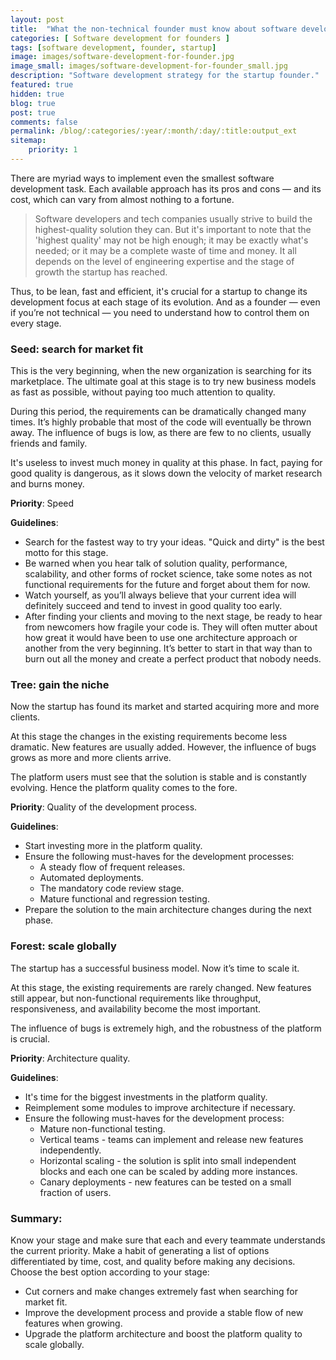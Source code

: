 ```yaml
---
layout: post
title:  "What the non-technical founder must know about software development"
categories: [ Software development for founders ]
tags: [software development, founder, startup]
image: images/software-development-for-founder.jpg
image_small: images/software-development-for-founder_small.jpg
description: "Software development strategy for the startup founder."
featured: true
hidden: true
blog: true
post: true
comments: false
permalink: /blog/:categories/:year/:month/:day/:title:output_ext
sitemap:
    priority: 1
---
```


There are myriad ways to implement even the smallest software development task. Each available approach has its pros and cons — and its cost, which can vary from almost nothing to a fortune.
 
>Software developers and tech companies usually strive to build the highest-quality solution they can. But it's important to note that the 'highest quality' may not be high enough; it may be exactly what's needed; or it may be a complete waste of time and money.  It all depends on the level of engineering expertise and the stage of growth the startup has reached.
 
Thus, to be lean, fast and efficient, it's crucial for a startup to change its development focus at each stage of its evolution. And as a founder — even if you’re not technical — you need to understand how to control them on every stage.

### Seed: search for market fit
 
This is the very beginning, when the new organization is searching for its marketplace. The ultimate goal at this stage is to try new business models as fast as possible, without paying too much attention to quality.
 
During this period, the requirements can be dramatically changed many times. It’s highly probable that most of the code will eventually be thrown away. The influence of bugs is low, as there are few to no clients, usually friends and family.
 
It's useless to invest much money in quality at this phase. In fact, paying for good quality is dangerous, as it slows down the velocity of market research and burns money.
 
**Priority**: Speed
 
**Guidelines**:
- Search for the fastest way to try your ideas. "Quick and dirty" is the best motto for this stage.
- Be warned when you hear talk of solution quality, performance, scalability, and other forms of rocket science, take some notes as not functional requirements for the future and forget about them for now.
- Watch yourself, as you’ll always believe that your current idea will definitely succeed and tend to invest in good quality too early.
- After finding your clients and moving to the next stage, be ready to hear from newcomers how fragile your code is. They will often mutter about how great it would have been to use one architecture approach or another from the very beginning. It’s better to start in that way than to burn out all the money and create a perfect product that nobody needs.
 
### Tree: gain the niche
 
Now the startup has found its market and started acquiring more and more clients. 
 
At this stage the changes in the existing requirements become less dramatic. New features are usually added. However, the influence of bugs grows as more and more clients arrive. 
 
The platform users must see that the solution is stable and is constantly evolving. Hence the platform quality comes to the fore.
 
**Priority**: Quality of the development process.
 
**Guidelines**:
* Start investing more in the platform quality.
* Ensure the following must-haves for the development processes:
    * A steady flow of frequent releases.
    * Automated deployments.
    * The mandatory code review stage.
    * Mature functional and regression testing.
* Prepare the solution to the main architecture changes during the next phase.
 
### Forest: scale globally

The startup has a successful business model. Now it’s time to scale it.
 
At this stage, the existing requirements are rarely changed. New features still appear, but non-functional requirements like throughput, responsiveness, and availability become the most important.
 
The influence of bugs is extremely high, and the robustness of the platform is crucial.
 
**Priority**: Architecture quality.
 
**Guidelines**:
* It's time for the biggest investments in the platform quality.
* Reimplement some modules to improve architecture if necessary.
* Ensure the following must-haves for the development process:
    * Mature non-functional testing.
    * Vertical teams - teams can implement and release new features independently.
    * Horizontal scaling - the solution is split into small independent blocks and each one can be scaled by adding more instances.
    * Canary deployments - new features can be tested on a small fraction of users.
 
### Summary:
 
Know your stage and make sure that each and every teammate understands the current priority. 
Make a habit of generating a list of options differentiated by time, cost, and quality before making any decisions. Choose the best option according to your stage:

*	Cut corners and make changes extremely fast when searching for market fit.
*	Improve the development process and provide a stable flow of new features when growing.
*	Upgrade the platform architecture and boost the platform quality to scale globally.
